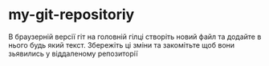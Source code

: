 # my-git-repositoriy
В браузерній версії гіт на головній гілці створіть новий файл та додайте в нього будь який текст. Збережіть ці зміни та закомітьте щоб вони зьявились у віддаленому репозиторії

